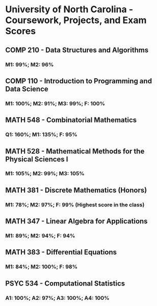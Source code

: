 # University of North Carolina - Coursework, Projects, and Exam Scores

## COMP 210 - Data Structures and Algorithms
### M1: 99%; M2: 96%
## COMP 110 - Introduction to Programming and Data Science
### M1: 100%; M2: 91%; M3: 99%; F: 100% 
## MATH 548 - Combinatorial Mathematics
### Q1: 160%; M1: 135%; F: 95%
## MATH 528 - Mathematical Methods for the Physical Sciences I
### M1: 105%; M2: 99%; M3: 105%
## MATH 381 - Discrete Mathematics (Honors)
### M1: 78%; M2: 97%; F: 99% (Highest score in the class)
## MATH 347 - Linear Algebra for Applications
### M1: 89%; M2: 94%; F: 94% 
## MATH 383 - Differential Equations
### M1: 84%; M2: 100%; F: 98%
## PSYC 534 - Computational Statistics
### A1: 100%; A2: 97%; A3: 100%; A4: 100%